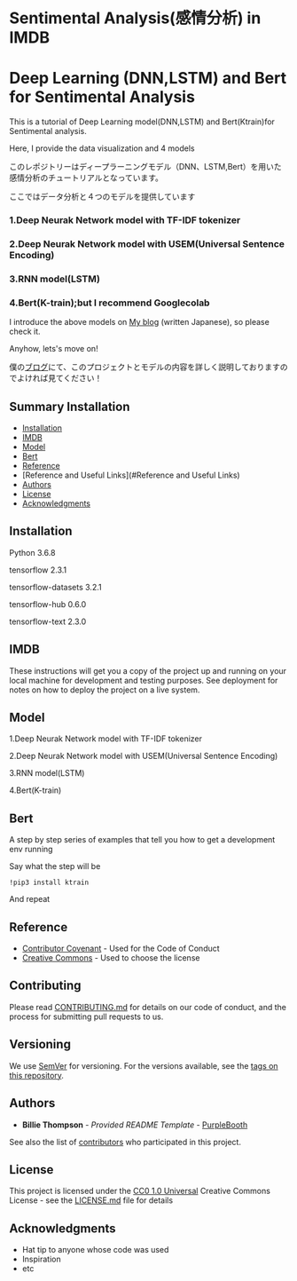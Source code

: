 # Sentimental Analysis(感情分析) in IMDB 
# Deep Learning (DNN,LSTM) and Bert for Sentimental Analysis

This is a tutorial of Deep Learning model(DNN,LSTM) and Bert(Ktrain)for Sentimental analysis.

Here, I provide the data visualization and 4 models

このレポジトリーはディープラーニングモデル（DNN、LSTM,Bert）を用いた感情分析のチュートリアルとなっています。

ここではデータ分析と４つのモデルを提供しています

### 1.Deep Neurak Network model with TF-IDF tokenizer

### 2.Deep Neurak Network model with USEM(Universal Sentence Encoding)

### 3.RNN model(LSTM)

### 4.Bert(K-train);but I recommend Googlecolab


I introduce the above models on
[My blog](https://tanuki.blog) (written  Japanese), so please check it.

Anyhow, lets's move on!

僕の[ブログ](https://tanuki.blog)にて、このプロジェクトとモデルの内容を詳しく説明しておりますのでよければ見てください！


## Summary Installation

  - [Installation](#Installation)
  - [IMDB](#IMDB)
  - [Model](#Model)
  - [Bert](#Bert)
  - [Reference](#Reference)
  - [Reference and Useful Links](#Reference and Useful Links)
  - [Authors](#authors)
  - [License](#license)
  - [Acknowledgments](#acknowledgments)


## Installation
Python 3.6.8

tensorflow 2.3.1

tensorflow-datasets 3.2.1

tensorflow-hub 0.6.0

tensorflow-text 2.3.0




## IMDB

These instructions will get you a copy of the project up and running on
your local machine for development and testing purposes. See deployment
for notes on how to deploy the project on a live system.

## Model

1.Deep Neurak Network model with TF-IDF tokenizer

2.Deep Neurak Network model with USEM(Universal Sentence Encoding)

3.RNN model(LSTM)

4.Bert(K-train)


## Bert

A step by step series of examples that tell you how to get a development
env running

Say what the step will be

    !pip3 install ktrain

And repeat


## Reference 

  - [Contributor Covenant](https://www.contributor-covenant.org/) - Used
    for the Code of Conduct
  - [Creative Commons](https://creativecommons.org/) - Used to choose
    the license

## Contributing

Please read [CONTRIBUTING.md](CONTRIBUTING.md) for details on our code
of conduct, and the process for submitting pull requests to us.

## Versioning

We use [SemVer](http://semver.org/) for versioning. For the versions
available, see the [tags on this
repository](https://github.com/PurpleBooth/a-good-readme-template/tags).

## Authors

  - **Billie Thompson** - *Provided README Template* -
    [PurpleBooth](https://github.com/PurpleBooth)

See also the list of
[contributors](https://github.com/PurpleBooth/a-good-readme-template/contributors)
who participated in this project.

## License

This project is licensed under the [CC0 1.0 Universal](LICENSE.md)
Creative Commons License - see the [LICENSE.md](LICENSE.md) file for
details

## Acknowledgments

  - Hat tip to anyone whose code was used
  - Inspiration
  - etc
